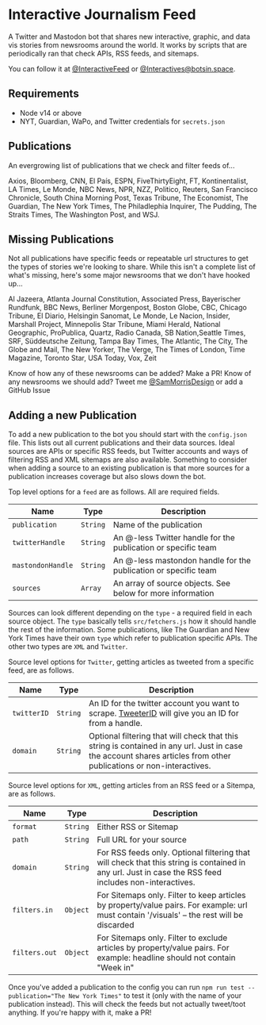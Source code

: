 # Interactive Journalism Feed

A Twitter and Mastodon bot that shares new interactive, graphic, and data vis stories from newsrooms around the world. It works by scripts that are periodically ran that check APIs, RSS feeds, and sitemaps.

You can follow it at [@InteractiveFeed](https://twitter.com/InteractiveFeed) or [@Interactives@botsin.space](https://botsin.space/@Interactives).

## Requirements

- Node v14 or above
- NYT, Guardian, WaPo, and Twitter credentials for `secrets.json`

## Publications

An evergrowing list of publications that we check and filter feeds of...

Axios, Bloomberg, CNN, El País, ESPN, FiveThirtyEight, FT, Kontinentalist, LA Times, Le Monde, NBC News, NPR, NZZ, Politico, Reuters, San Francisco Chronicle, South China Morning Post, Texas Tribune, The Economist, The Guardian, The New York Times, The Philadlephia Inquirer, The Pudding, The Straits Times, The Washington Post, and WSJ.

## Missing Publications

Not all publications have specific feeds or repeatable url structures to get the types of stories we're looking to share. While this isn't a complete list of what's missing, here's some major newsrooms that we don't have hooked up...

Al Jazeera, Atlanta Journal Constitution, Associated Press, Bayerischer Rundfunk, BBC News, Berliner Morgenpost, Boston Globe, CBC, Chicago Tribune, El Diario, Helsingin Sanomat, Le Monde, Le Nacion, Insider, Marshall Project, Minnepolis Star Tribune, Miami Herald, National Geographic, ProPublica, Quartz, Radio Canada, SB Nation,Seattle Times, SRF, Süddeutsche Zeitung, Tampa Bay Times, The Atlantic, The City, The Globe and Mail, The New Yorker, The Verge, The Times of London, Time Magazine, Toronto Star, USA Today, Vox, Zeit

Know of how any of these newsrooms can be added? Make a PR!
Know of any newsrooms we should add? Tweet me [@SamMorrisDesign](https://twitter.com/SamMorrisDesign) or add a GitHub Issue

## Adding a new Publication

To add a new publication to the bot you should start with the `config.json` file. This lists out all current publications and their data sources. Ideal sources are APIs or specific RSS feeds, but Twitter accounts and ways of filtering RSS and XML sitemaps are also available. Something to consider when adding a source to an existing publication is that more sources for a publication increases coverage but also slows down the bot.

Top level options for a `feed` are as follows. All are required fields.

| Name              | Type     | Description                                                     |
| ----------------- | -------- | --------------------------------------------------------------- |
| `publication`     | `String` | Name of the publication                                         |
| `twitterHandle`   | `String` | An @-less Twitter handle for the publication or specific team   |
| `mastondonHandle` | `String` | An @-less mastondon handle for the publication or specific team |
| `sources`         | `Array`  | An array of source objects. See below for more information      |

Sources can look different depending on the `type` - a required field in each source object. The `type` basically tells `src/fetchers.js` how it should handle the rest of the information. Some publications, like The Guardian and New York Times have their own `type` which refer to publication specific APIs. The other two types are `XML` and `Twitter`.

Source level options for `Twitter`, getting articles as tweeted from a specific feed, are as follows.

| Name        | Type     | Description                                                                                                                                                        |
| ----------- | -------- | ------------------------------------------------------------------------------------------------------------------------------------------------------------------ |
| `twitterID` | `String` | An ID for the twitter account you want to scrape. [TweeterID](https://tweeterid.com/) will give you an ID for from a handle.                                       |
| `domain`    | `String` | Optional filtering that will check that this string is contained in any url. Just in case the account shares articles from other publications or non-interactives. |

Source level options for `XML`, getting articles from an RSS feed or a Sitempa, are as follows.

| Name          | Type     | Description                                                                                                                                           |
| ------------- | -------- | ----------------------------------------------------------------------------------------------------------------------------------------------------- |
| `format`      | `String` | Either RSS or Sitemap                                                                                                                                 |
| `path`        | `String` | Full URL for your source                                                                                                                              |
| `domain`      | `String` | For RSS feeds only. Optional filtering that will check that this string is contained in any url. Just in case the RSS feed includes non-interactives. |
| `filters.in`  | `Object` | For Sitemaps only. Filter to keep articles by property/value pairs. For example: url must contain '/visuals' – the rest will be discarded             |
| `filters.out` | `Object` | For Sitemaps only. Filter to exclude articles by property/value pairs. For example: headline should not contain "Week in"                             |

Once you've added a publication to the config you can run `npm run test --publication="The New York Times"` to test it (only with the name of your publication instead). This will check the feeds but not actually tweet/toot anything. If you're happy with it, make a PR!
